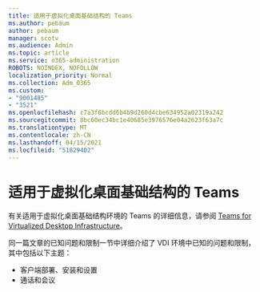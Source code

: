 ```yaml
---
title: 适用于虚拟化桌面基础结构的 Teams
ms.author: pebaum
author: pebaum
manager: scotv
ms.audience: Admin
ms.topic: article
ms.service: o365-administration
ROBOTS: NOINDEX, NOFOLLOW
localization_priority: Normal
ms.collection: Adm_O365
ms.custom:
- "9001485"
- "3521"
ms.openlocfilehash: c7a3f6bcdd6b4b9d260d4cbe634952a02319a242
ms.sourcegitcommit: 8bc60ec34bc1e40685e3976576e04a2623f63a7c
ms.translationtype: MT
ms.contentlocale: zh-CN
ms.lasthandoff: 04/15/2021
ms.locfileid: "51829402"
---
```

# <a name="teams-for-virtualized-desktop-infrastructure"></a>适用于虚拟化桌面基础结构的 Teams

有关适用于虚拟化桌面基础结构环境的 Teams 的详细信息，请参阅 [Teams for Virtualized Desktop Infrastructure](https://docs.microsoft.com/microsoftteams/teams-for-vdi)。

同一篇文章的已知问题和限制一节中详细介绍了 VDI 环境中已知的问题和限制，其中包括以下主题： [](https://docs.microsoft.com/microsoftteams/teams-for-vdi#known-issues-and-limitations)
 - 客户端部署、安装和设置
 - 通话和会议